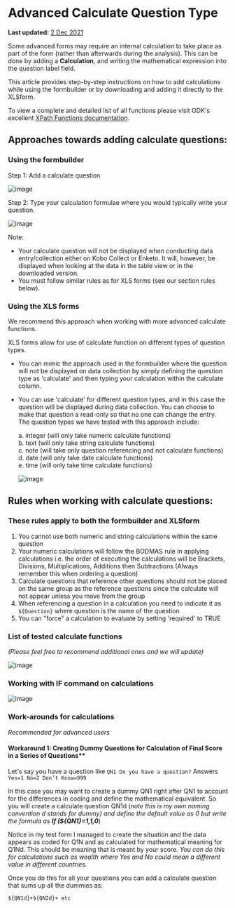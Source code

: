 # Advanced Calculate Question Type
**Last updated:** <a href="https://github.com/kobotoolbox/docs/blob/c2e8c882fdd831549c2f7f4474a9d522bafc181b/source/advanced_calculate.md" class="reference">2 Dec 2021</a>

Some advanced forms may require an internal calculation to take place as part of the form (rather than afterwards during the analysis). This can be done by adding a **Calculation**, and writing the mathematical expression into the question label field. 

This article provides step-by-step instructions on how to add calculations while using the formbuilder or by downloading and adding it directly to the XLSform. 

To view a complete and detailed list of all functions please visit ODK's excellent [XPath Functions documentation](https://getodk.github.io/xforms-spec).  

## Approaches towards adding calculate questions:

### Using the formbuilder

Step 1: Add a calculate question

![image](/images/advanced_calculate/calculate_question.jpg)

Step 2: Type your calculation formulae where you would typically write your question.

![image](/images/advanced_calculate/formulas.jpg)

Note:

* Your calculate question will not be displayed when conducting data entry/collection either on Kobo Collect or Enketo. It will, however, be displayed when looking at the data in the table view or in the downloaded version.  
* You must follow similar rules as for XLS forms (see our section rules below).  

### Using the XLS forms

We recommend this approach when working with more advanced calculate functions. 

XLS forms allow for use of calculate function on different types of question types. 

* You can mimic the approach used in the formbuilder where the question will not be displayed on data collection by simply defining the question type as 'calculate' and then typing your calculation within the calculate column. 
* You can use 'calculate' for different question types, and in this case the question will be displayed during data collection. You can choose to make that question a read-only so that no one can change the entry. The question types we have tested with this approach include:

    a. integer (will only take numeric calculate functions)  
    b. text (will only take string calculate functions)  
    c. note (will take only question referencing and not calculate functions)  
    d. date (will only take date calculate functions)  
    e. time (will only take time calculate functions)  
    
    ![image](/images/advanced_calculate/xls.png)

## Rules when working with calculate questions:

### These rules apply to both the formbuilder and XLSform

1. You cannot use both numeric and string calculations within the same question  
2. Your numeric calculations will follow the BODMAS rule in applying calculations i.e. the order of executing the calculations will be Brackets, Divisions, Multiplications, Additions then Subtractions (Always remember this when ordering a question)  
3. Calculate questions that reference other questions should not be placed on the same group as the reference questions since the calculate will not appear unless you move from the group  
4. When referencing a question in a calculation you need to indicate it as `${Question}` where question is the name of the question  
5. You can "force" a calculation to evaluate by setting 'required' to TRUE  

### List of tested calculate functions

_(Please feel free to recommend additional ones and we will update)_

![image](/images/advanced_calculate/list.png)

### Working with IF command on calculations

![image](/images/advanced_calculate/if_command.png)

### Work-arounds for calculations

_Recommended for advanced users_

#### Workaround 1: Creating Dummy Questions for Calculation of Final Score in a Series of Questions**

Let's say you have a question like  `QN1 Do you have a question?` Answers `Yes=1 No=2 Don’t Know=999`

In this case you may want to create a dummy QN1 right after QN1 to account for the differences in coding and define the mathematical equivalent. So you will create a calculate question QN1d (_note this is my own naming convention d stands for dummy) and define the default value as 0 but write the formula as **If (${QN1}=1,1,0**_) 

Notice in my test form I managed to create the situation and the data appears as coded for Q1N and as calculated for mathematical meaning for Q1Nd. This should be meaning that is meant by your score. _You can do this for calculations such as wealth where Yes and No could mean a different value in different countries._

Once you do this for all your questions you can add a calculate question that sums up all the dummies as:  

`${QN1d}+${QN2d}+ etc`

